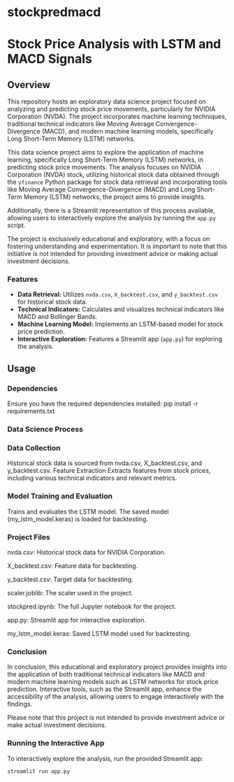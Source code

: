 # stockpredmacd

# Stock Price Analysis with LSTM and MACD Signals

## Overview

This repository hosts an exploratory data science project focused on analyzing and predicting stock price movements, particularly for NVIDIA Corporation (NVDA). The project incorporates machine learning techniques, traditional technical indicators like Moving Average Convergence-Divergence (MACD), and modern machine learning models, specifically Long Short-Term Memory (LSTM) networks.  

This data science project aims to explore the application of machine learning, specifically Long Short-Term Memory (LSTM) networks, in predicting stock price movements. The analysis focuses on NVIDIA Corporation (NVDA) stock, utilizing historical stock data obtained through the `yfinance` Python package for stock data  retrieval and incorporating tools like Moving Average Convergence-Divergence (MACD) and Long Short-Term Memory (LSTM) networks, the project aims to provide insights. 

Additionally, there is a Streamlit representation of this process available, allowing users to interactively explore the analysis by running the `app.py` script.

The project is exclusively educational and exploratory, with a focus on fostering understanding and experimentation. It is important to note that this initiative is not intended for providing investment advice or making actual investment decisions.

### Features

- **Data Retrieval:** Utilizes `nvda.csv`, `X_backtest.csv`, and `y_backtest.csv` for historical stock data.
- **Technical Indicators:** Calculates and visualizes technical indicators like MACD and Bollinger Bands.
- **Machine Learning Model:** Implements an LSTM-based model for stock price prediction.
- **Interactive Exploration:** Features a Streamlit app (`app.py`) for exploring the analysis.

## Usage

### Dependencies

Ensure you have the required dependencies installed:
pip install -r requirements.txt

### Data Science Process

### Data Collection
Historical stock data is sourced from nvda.csv, X_backtest.csv, and y_backtest.csv.
Feature Extraction
Extracts features from stock prices, including various technical indicators and relevant metrics.

### Model Training and Evaluation
Trains and evaluates the LSTM model.
The saved model (my_lstm_model.keras) is loaded for backtesting.

### Project Files


nvda.csv: Historical stock data for NVIDIA Corporation.

X_backtest.csv: Feature data for backtesting.

y_backtest.csv: Target data for backtesting.

scaler.joblib: The scaler used in the project.

stockpred.ipynb: The full Jupyter notebook for the project.

app.py: Streamlit app for interactive exploration.

my_lstm_model.keras: Saved LSTM model used for backtesting.


### Conclusion
In conclusion, this educational and exploratory project provides insights into the application of both traditional technical indicators like MACD and modern machine learning models such as LSTM networks for stock price prediction. Interactive tools, such as the Streamlit app, enhance the accessibility of the analysis, allowing users to engage interactively with the findings. 

Please note that this project is not intended to provide investment advice or make actual investment decisions.


### Running the Interactive App

To interactively explore the analysis, run the provided Streamlit app:

```bash
streamlit run app.py

